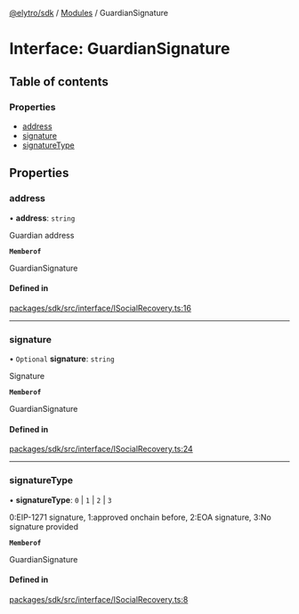 [@elytro/sdk](../README.md) / [Modules](../modules.md) / GuardianSignature

# Interface: GuardianSignature

## Table of contents

### Properties

- [address](GuardianSignature.md#address)
- [signature](GuardianSignature.md#signature)
- [signatureType](GuardianSignature.md#signaturetype)

## Properties

### address

• **address**: `string`

Guardian address

**`Memberof`**

GuardianSignature

#### Defined in

[packages/sdk/src/interface/ISocialRecovery.ts:16](https://github.com/SoulWallet/elytro-wallet-lib/blob/179e9ead428fdbe246d2e7c57356d8786d712066/packages/sdk/src/interface/ISocialRecovery.ts#L16)

___

### signature

• `Optional` **signature**: `string`

Signature

**`Memberof`**

GuardianSignature

#### Defined in

[packages/sdk/src/interface/ISocialRecovery.ts:24](https://github.com/SoulWallet/elytro-wallet-lib/blob/179e9ead428fdbe246d2e7c57356d8786d712066/packages/sdk/src/interface/ISocialRecovery.ts#L24)

___

### signatureType

• **signatureType**: ``0`` \| ``1`` \| ``2`` \| ``3``

0:EIP-1271 signature, 1:approved onchain before, 2:EOA signature, 3:No signature provided

**`Memberof`**

GuardianSignature

#### Defined in

[packages/sdk/src/interface/ISocialRecovery.ts:8](https://github.com/SoulWallet/elytro-wallet-lib/blob/179e9ead428fdbe246d2e7c57356d8786d712066/packages/sdk/src/interface/ISocialRecovery.ts#L8)
